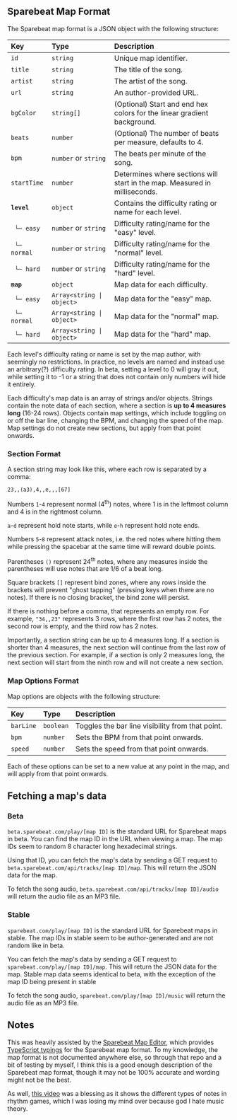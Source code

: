 ## Sparebeat Map Format

The Sparebeat map format is a JSON object with the following structure:

| Key                     | Type                      | Description                                                                |
| :---------------------- | :------------------------ | :------------------------------------------------------------------------- |
| `id`                    | `string`                  | Unique map identifier.                                                     |
| `title`                 | `string`                  | The title of the song.                                                     |
| `artist`                | `string`                  | The artist of the song.                                                    |
| `url`                   | `string`                  | An author-provided URL.                                                    |
| `bgColor`               | `string[]`                | (Optional) Start and end hex colors for the linear gradient background.    |
| `beats`                 | `number`                  | (Optional) The number of beats per measure, defaults to 4.                 |
| `bpm`                   | `number` or `string`      | The beats per minute of the song.                                          |
| `startTime`             | `number`                  | Determines where sections will start in the map. Measured in milliseconds. |
| **`level`**             | `object`                  | Contains the difficulty rating or name for each level.                     |
| &nbsp;&nbsp;`└─ easy`   | `number` or `string`      | Difficulty rating/name for the "easy" level.                               |
| &nbsp;&nbsp;`└─ normal` | `number` or `string`      | Difficulty rating/name for the "normal" level.                             |
| &nbsp;&nbsp;`└─ hard`   | `number` or `string`      | Difficulty rating/name for the "hard" level.                               |
| **`map`**               | `object`                  | Map data for each difficulty.                                              |
| &nbsp;&nbsp;`└─ easy`   | `Array<string \| object>` | Map data for the "easy" map.                                               |
| &nbsp;&nbsp;`└─ normal` | `Array<string \| object>` | Map data for the "normal" map.                                             |
| &nbsp;&nbsp;`└─ hard`   | `Array<string \| object>` | Map data for the "hard" map.                                               |

Each level's difficulty rating or name is set by the map author, with seemingly no restrictions. In practice, no levels are named and instead use an arbitrary(?) difficulty rating. In beta, setting a level to 0 will gray it out, while setting it to -1 or a string that does not contain only numbers will hide it entirely.

Each difficulty's map data is an array of strings and/or objects. Strings contain the note data of each section, where a section is **up to 4 measures long** (16-24 rows). Objects contain map settings, which include toggling on or off the bar line, changing the BPM, and changing the speed of the map. Map settings do not create new sections, but apply from that point onwards.

### Section Format

A section string may look like this, where each row is separated by a comma:

```
23,,(a3),4,,e,,,[67]
```

Numbers `1`-`4` represent normal (4<sup>th</sup>) notes, where 1 is in the leftmost column and 4 is in the rightmost column.

`a`-`d` represent hold note starts, while `e`-`h` represent hold note ends.

Numbers `5`-`8` represent attack notes, i.e. the red notes where hitting them while pressing the spacebar at the same time will reward double points.

Parentheses `()` represent 24<sup>th</sup> notes, where any measures inside the parentheses will use notes that are 1/6 of a beat long.

Square brackets `[]` represent bind zones, where any rows inside the brackets will prevent "ghost tapping" (pressing keys when there are no notes). If there is no closing bracket, the bind zone will persist.

If there is nothing before a comma, that represents an empty row. For example, `"34,,23"` represents 3 rows, where the first row has 2 notes, the second row is empty, and the third row has 2 notes.

Importantly, a section string can be up to 4 measures long. If a section is shorter than 4 measures, the next section will continue from the last row of the previous section. For example, if a section is only 2 measures long, the next section will start from the ninth row and will not create a new section.

### Map Options Format

Map options are objects with the following structure:

| Key       | Type      | Description                                      |
| :-------- | :-------- | :----------------------------------------------- |
| `barLine` | `boolean` | Toggles the bar line visibility from that point. |
| `bpm`     | `number`  | Sets the BPM from that point onwards.            |
| `speed`   | `number`  | Sets the speed from that point onwards.          |

Each of these options can be set to a new value at any point in the map, and will apply from that point onwards.

## Fetching a map's data

### Beta

`beta.sparebeat.com/play/[map ID]` is the standard URL for Sparebeat maps in beta. You can find the map ID in the URL when viewing a map. The map IDs seem to random 8 character long hexadecimal strings.

Using that ID, you can fetch the map's data by sending a GET request to `beta.sparebeat.com/api/tracks/[map ID]/map`. This will return the JSON data for the map.

To fetch the song audio, `beta.sparebeat.com/api/tracks/[map ID]/audio` will return the audio file as an MP3 file.

### Stable

`sparebeat.com/play/[map ID]` is the standard URL for Sparebeat maps in stable. The map IDs in stable seem to be author-generated and are not random like in beta.

You can fetch the map's data by sending a GET request to `sparebeat.com/play/[map ID]/map`. This will return the JSON data for the map. Stable map data seems identical to beta, with the exception of the map ID being present in stable

To fetch the song audio, `sparebeat.com/play/[map ID]/music` will return the audio file as an MP3 file.

## Notes

This was heavily assisted by the [Sparebeat Map Editor](https://github.com/bo-yakitarako/sparebeat-map-editor), which provides [TypeScript typings](https://github.com/bo-yakitarako/sparebeat-map-editor/blob/master/src/modules/mapConvert/ISparebeatJson.ts) for the Sparebeat map format. To my knowledge, the map format is not documented anywhere else, so through that repo and a bit of testing by myself, I think this is a good enough description of the Sparebeat map format, though it may not be 100% accurate and wording might not be the best.

As well, [this video](https://www.youtube.com/watch?v=Jgz8-UKv8NE) was a blessing as it shows the different types of notes in rhythm games, which I was losing my mind over because god I hate music theory.
